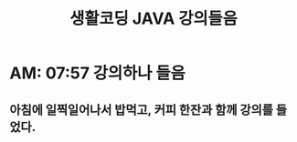 ﻿---
layout: post
title: "생활코딩 JAVA 강의들음"
javastudy: true
---
# AM: 07:57 강의하나 들음
## 아침에 일찍일어나서 밥먹고, 커피 한잔과 함께 강의를 들었다.
